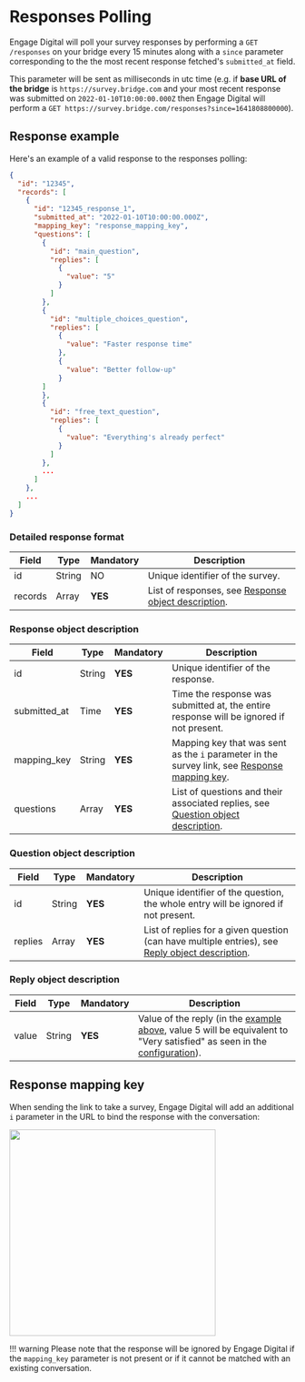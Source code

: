 # Responses Polling

Engage Digital will poll your survey responses by performing a `GET /responses` on your bridge every 15 minutes along with a `since` parameter corresponding to the the most recent response fetched's `submitted_at` field.

This parameter will be sent as milliseconds in utc time (e.g. if **base URL of the bridge** is `https://survey.bridge.com` and your most recent response was submitted on `2022-01-10T10:00:00.000Z` then Engage Digital will perform a `GET https://survey.bridge.com/responses?since=1641808800000`).

## Response example

Here's an example of a valid response to the responses polling:
```json
{
  "id": "12345",
  "records": [
    {
      "id": "12345_response_1",
      "submitted_at": "2022-01-10T10:00:00.000Z",
      "mapping_key": "response_mapping_key",
      "questions": [
        {
          "id": "main_question",
          "replies": [
            {
              "value": "5"
            }
          ]
        },
        {
          "id": "multiple_choices_question",
          "replies": [
            {
              "value": "Faster response time"
            },
            {
              "value": "Better follow-up"
            }
        ]
        },
        {
          "id": "free_text_question",
          "replies": [
            {
              "value": "Everything's already perfect"
            }
          ]
        },
        ...
      ]
    },
    ...
  ]
}
```


### Detailed response format

| Field | Type | Mandatory | Description |
|-|-|-|-|
| id | String | NO | Unique identifier of the survey. |
| records | Array | **YES** | List of responses, see [Response object description](#response-object-description). |


### Response object description

| Field | Type | Mandatory | Description |
|-|-|-|-|
| id | String | **YES** | Unique identifier of the response. |
| submitted_at | Time | **YES** | Time the response was submitted at, the entire response will be ignored if not present. |
| mapping_key | String | **YES** | Mapping key that was sent as the `i` parameter in the survey link, see [Response mapping key](#response-mapping-key). |
| questions | Array | **YES** | List of questions and their associated replies, see [Question object description](#question-object-description). |


### Question object description

| Field | Type | Mandatory | Description |
|-|-|-|-|
| id | String | **YES** | Unique identifier of the question, the whole entry will be ignored if not present. |
| replies | Array | **YES** | List of replies for a given question (can have multiple entries), see [Reply object description](#reply-object-description). |


### Reply object description

| Field | Type | Mandatory | Description |
|-|-|-|-|
| value | String | **YES** | Value of the reply (in the [example above](#response-example), value 5 will be equivalent to "Very satisfied" as seen in the [configuration](../configuration-fetching#response-example)). |


## Response mapping key

When sending the link to take a survey, Engage Digital will add an additional `i` parameter in the URL to bind the response with the conversation:

<img class="img-fluid" width="363" src="../../../img/survey-sdk-response-mapping-key.png">

!!! warning
    Please note that the response will be ignored by Engage Digital if the `mapping_key` parameter is not present or if it cannot be matched with an existing conversation.
